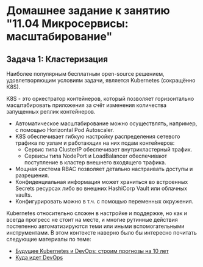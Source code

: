 # Домашнее задание к занятию "11.04 Микросервисы: масштабирование"

## Задача 1: Кластеризация

Наиболее популярным бесплатным open-source решением, удовлетворяющим условиям задачи, является Kubernetes (сокращённо K8S).

K8S - это оркестратор контейнеров, который позволяет горизонтально масштабировать приложения за счёт изменения количества запущенных реплик контейнеров.
* Автоматическое масштабирование можно осуществлять, например, с помощью Horizontal Pod Autoscaler.
* K8S обеспечивает гибкую настройку распределения сетевого трафика по узлам и работающих на них подам контейнеров:
  * Сервис типа ClusterIP обеспечивает внутрикластерный трафик.
  * Сервисы типа NodePort и LoadBalancer обеспечивают поступление в кластер внешнего входящего трафика.
* Мощная система RBAC позволяет детально настраивать доступы и разрешения.
* Конфиденциальная информация может храниться во встроенных Secrets ресурсах либо во внешних HashiCorp Vault или облачных vaults.
* Конфигурировать можно в т.ч. с помощью переменных окружения.

Kubernetes относительно сложен в настройке и поддержке, но как и всегда прогресс не стоит на месте, и многие  рутинные действия постепенно автоматизируются теми или иными вспомогательными инструментами. В этом контексте наверно было бы интересно почитать следующие материалы по теме:
* [Будущее Kubernetes и DevOps: строим прогнозы на 10 лет](https://habr.com/ru/companies/flant/articles/800959/)
* [Куда идет DevOps](http://timurb.ru/kb/kuda-idet-devops/)
